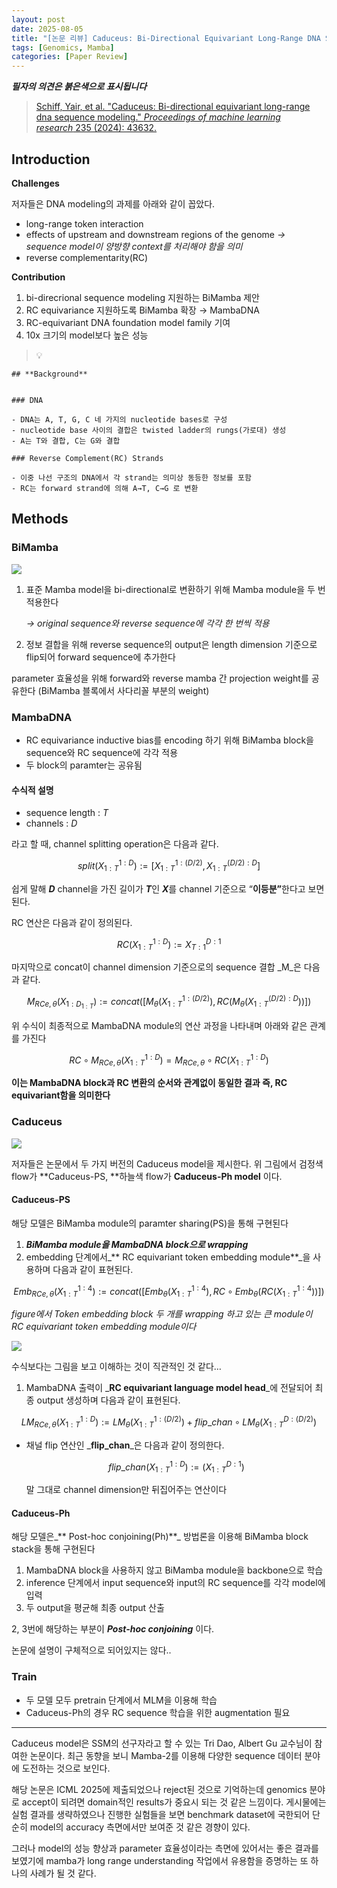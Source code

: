 ```yaml
---
layout: post
date: 2025-08-05
title: "[논문 리뷰] Caduceus: Bi-Directional Equivariant Long-Range DNA Sequence Modeling"
tags: [Genomics, Mamba]
categories: [Paper Review]
---
```


<span class="notion-red">_**필자의 의견은 붉은색으로 표시됩니다**_</span>


> [Schiff, Yair, et al. "Caduceus: Bi-directional equivariant long-range dna sequence modeling." ](https://pmc.ncbi.nlm.nih.gov/articles/PMC12189541/)[_Proceedings of machine learning research_](https://pmc.ncbi.nlm.nih.gov/articles/PMC12189541/)[ 235 (2024): 43632.](https://pmc.ncbi.nlm.nih.gov/articles/PMC12189541/)



## Introduction


**Challenges**


저자들은 DNA modeling의 과제를 아래와 같이 꼽았다.

- long-range token interaction
- effects of upstream and downstream regions of the genome 
_→ sequence model이 양방향 context를 처리해야 함을 의미_
- reverse complementarity(RC)

**Contribution**

1. bi-direcrional sequence modeling 지원하는 BiMamba 제안
1. RC equivariance 지원하도록 BiMamba 확장 → MambaDNA
1. RC-equivariant DNA foundation model family 기여
1. 10x 크기의 model보다 높은 성능

> 💡 


	## **Background**


	### DNA

	- DNA는 A, T, G, C 네 가지의 nucleotide bases로 구성
	- nucleotide base 사이의 결합은 twisted ladder의 rungs(가로대) 생성
	- A는 T와 결합, C는 G와 결합

	### Reverse Complement(RC) Strands

	- 이중 나선 구조의 DNA에서 각 strand는 의미상 동등한 정보를 포함
	- RC는 forward strand에 의해 A→T, C→G 로 변환


## Methods



### BiMamba


![](https://prod-files-secure.s3.us-west-2.amazonaws.com/542b861c-36a8-4051-84e5-8804b6728dba/2c247d59-7815-4980-99f0-8f0d21f445a7/image.png?X-Amz-Algorithm=AWS4-HMAC-SHA256&X-Amz-Content-Sha256=UNSIGNED-PAYLOAD&X-Amz-Credential=ASIAZI2LB466S7OJ47W5%2F20250823%2Fus-west-2%2Fs3%2Faws4_request&X-Amz-Date=20250823T200047Z&X-Amz-Expires=3600&X-Amz-Security-Token=IQoJb3JpZ2luX2VjENr%2F%2F%2F%2F%2F%2F%2F%2F%2F%2FwEaCXVzLXdlc3QtMiJGMEQCICixyr40o%2FDkrsGpy9qkDndQZ9jwksC8CutvH0qbMwh1AiBeBV1efnrIez%2FMf4neFVjqsoqYpNZjNY0pB2fyRh4fZSr%2FAwgzEAAaDDYzNzQyMzE4MzgwNSIMQNGaTGnuyQ91IJ7nKtwDjGdhp54V85Eo3JHrStMIfrAHuDQgjBXDl2bItzokL%2F62oYM8ZtOSnBRKAQfSqSvImX99VglgOF6jjYIJ5BmYP%2F6pgqStSJi0bxMqI%2BxVaM%2BlHToAsaSHFmdd1vGVkLLNy6Xn9xTHXPPV69xm5fRK7U9jjzTzUTcHjUjFpNI6erznXosify2e%2FPKpW1gBT7p4jKdNQ%2BwnLqAuO%2FNbe%2FhstZOxkbld0T9TlOB8O7kYdURSg3OgMqN3I6Kvh01kCSewmnzI1B9P3%2BBPLGruc5jssBUkth0ozlcaYR7zFPp%2B44J%2BlGSkSHRG2KsLNmu2mOEhsotEMECdMoPQeGyb8PBSLbiUYOL5utATJ3PJwmI3xh%2FvZNiTFW9UuFTZa6uVz1cg5BuFlm6B%2FwwP%2BxfYr6aXB2hRLT3BDodeKh6iDIBStv7ovkmGS3PVrQBHgeanzoa%2FfTOLWMr0rYGbbdJxowwCF%2BK%2B6K3HeQDTzaMp0TZdSpgQIuO1SXmEoh%2F8t2owghWS9zlYUZqkVr6vmCb2%2B7nS8CWZsHY9uJOXVKIdbDpDA%2BbGt9qqWGWi1ODp546x15XQDFIqK55cBBw8ifEXr%2F8RIG6%2Bp0itnBidBJswdZDzeFk9EsPSPQph%2F5WxnbYw4oaoxQY6pgEhFAgWEs7VTljsi2425UF%2FIKgIWQOGN%2FM2Vv1aiUzyotLorPU8SesVc6vD7FVUw4teWcdcwAti048buzHW5ZPgOnKn0YRYYg%2BiyhE0G0wbDCiOKSF%2FB3U4zk8GWkcs9cmLSIgpga2TrZ5xRkUNIioFNG2gm7noS%2Bq0bZQ4Fo6kg2sFZ2W6dtTUp39Leqi11K9PpgT2SzEi4ZngtZ92filuyH%2B9WgOm&X-Amz-Signature=8fe5bb0ef50778a52e2055f06afd9fa35d7ad2b7e3b525f76c1ecb1367d7cbbe&X-Amz-SignedHeaders=host&x-amz-checksum-mode=ENABLED&x-id=GetObject)

1. 표준 Mamba model을 bi-directional로 변환하기 위해 Mamba module을 두 번 적용한다

	_→ original sequence와 reverse sequence에 각각 한 번씩 적용_

1. 정보 결합을 위해 reverse sequence의 output은 length dimension 기준으로 flip되어 forward sequence에 추가한다

parameter 효율성을 위해 forward와 reverse mamba 간 projection weight를 공유한다 (BiMamba 블록에서 사다리꼴 부분의 weight)



### MambaDNA

- RC equivariance inductive bias를 encoding 하기 위해 BiMamba block을 sequence와 RC sequence에 각각 적용
- 두 block의 paramter는 공유됨


#### 수식적 설명

- sequence length : _T_
- channels : _D_

라고 할 때,  channel splitting operation은 다음과 같다.


$$
split(X^{1:D}_{1:T}):=[X^{1:(D/2)}_{1:T},X^{(D/2):D}_{1:T}]
$$


<span class="notion-red">쉽게 말해 </span><span class="notion-red">_**D**_</span><span class="notion-red"> channel을 가진 길이가 </span><span class="notion-red">_**T**_</span><span class="notion-red">인 </span><span class="notion-red">_**X**_</span><span class="notion-red">를 channel 기준으로 “</span><span class="notion-red">**이등분”**</span><span class="notion-red">한다고 보면 된다.</span>


RC 연산은 다음과 같이 정의된다.


$$
RC(X^{1:D}_{1:T}):=X^{D:1}_{T:1}
$$


마지막으로 concat이 channel dimension 기준으로의 sequence 결합 _M_은 다음과 같다.


$$
M_{RCe,\theta}(X_{1:D_{1:T}}):=concat([M_{\theta}(X^{1:(D/2)}_{1:T}),RC(M_{\theta}(X^{(D/2):D}_{1:T}))])
$$


위 수식이 최종적으로 MambaDNA module의 연산 과정을 나타내며 아래와 같은 관계를 가진다


$$
RC\circ M_{RCe,\theta}(X^{1:D}_{1:T}) = M_{RCe,\theta} \circ RC(X^{1:D}_{1:T})
$$


**이는 MambaDNA block과 RC 변환의 순서와 관계없이 동일한 결과 즉, RC equivariant함을 의미한다**



### Caduceus


![](https://prod-files-secure.s3.us-west-2.amazonaws.com/542b861c-36a8-4051-84e5-8804b6728dba/f94a60d7-8145-473b-aef9-7c68d3ec604a/image.png?X-Amz-Algorithm=AWS4-HMAC-SHA256&X-Amz-Content-Sha256=UNSIGNED-PAYLOAD&X-Amz-Credential=ASIAZI2LB466S7OJ47W5%2F20250823%2Fus-west-2%2Fs3%2Faws4_request&X-Amz-Date=20250823T200047Z&X-Amz-Expires=3600&X-Amz-Security-Token=IQoJb3JpZ2luX2VjENr%2F%2F%2F%2F%2F%2F%2F%2F%2F%2FwEaCXVzLXdlc3QtMiJGMEQCICixyr40o%2FDkrsGpy9qkDndQZ9jwksC8CutvH0qbMwh1AiBeBV1efnrIez%2FMf4neFVjqsoqYpNZjNY0pB2fyRh4fZSr%2FAwgzEAAaDDYzNzQyMzE4MzgwNSIMQNGaTGnuyQ91IJ7nKtwDjGdhp54V85Eo3JHrStMIfrAHuDQgjBXDl2bItzokL%2F62oYM8ZtOSnBRKAQfSqSvImX99VglgOF6jjYIJ5BmYP%2F6pgqStSJi0bxMqI%2BxVaM%2BlHToAsaSHFmdd1vGVkLLNy6Xn9xTHXPPV69xm5fRK7U9jjzTzUTcHjUjFpNI6erznXosify2e%2FPKpW1gBT7p4jKdNQ%2BwnLqAuO%2FNbe%2FhstZOxkbld0T9TlOB8O7kYdURSg3OgMqN3I6Kvh01kCSewmnzI1B9P3%2BBPLGruc5jssBUkth0ozlcaYR7zFPp%2B44J%2BlGSkSHRG2KsLNmu2mOEhsotEMECdMoPQeGyb8PBSLbiUYOL5utATJ3PJwmI3xh%2FvZNiTFW9UuFTZa6uVz1cg5BuFlm6B%2FwwP%2BxfYr6aXB2hRLT3BDodeKh6iDIBStv7ovkmGS3PVrQBHgeanzoa%2FfTOLWMr0rYGbbdJxowwCF%2BK%2B6K3HeQDTzaMp0TZdSpgQIuO1SXmEoh%2F8t2owghWS9zlYUZqkVr6vmCb2%2B7nS8CWZsHY9uJOXVKIdbDpDA%2BbGt9qqWGWi1ODp546x15XQDFIqK55cBBw8ifEXr%2F8RIG6%2Bp0itnBidBJswdZDzeFk9EsPSPQph%2F5WxnbYw4oaoxQY6pgEhFAgWEs7VTljsi2425UF%2FIKgIWQOGN%2FM2Vv1aiUzyotLorPU8SesVc6vD7FVUw4teWcdcwAti048buzHW5ZPgOnKn0YRYYg%2BiyhE0G0wbDCiOKSF%2FB3U4zk8GWkcs9cmLSIgpga2TrZ5xRkUNIioFNG2gm7noS%2Bq0bZQ4Fo6kg2sFZ2W6dtTUp39Leqi11K9PpgT2SzEi4ZngtZ92filuyH%2B9WgOm&X-Amz-Signature=3a614a620b25bd4fd8217e5b3e3fc12e60e2b924e1493443946e1be8abde3d47&X-Amz-SignedHeaders=host&x-amz-checksum-mode=ENABLED&x-id=GetObject)


저자들은 논문에서 두 가지 버전의 Caduceus model을 제시한다. 위 그림에서 검정색 flow가 **Caduceus-PS, **하늘색 flow가 **Caduceus-Ph model** 이다.



#### Caduceus-PS


해당 모델은 BiMamba module의 paramter sharing(PS)을 통해 구현된다

1. _**BiMamba module을 MambaDNA block으로 wrapping**_
1. embedding 단계에서_** RC equivariant token embedding module**_을 사용하며 다음과 같이 표현된다.

$$
Emb_{RCe,\theta}(X^{1:4}_{1:T}):=concat([Emb_{\theta}(X^{1:4}_{1:T}),RC \circ Emb_{\theta}(RC(X^{1:4}_{1:T}))])
$$


_figure에서 Token embedding block 두 개를 wrapping 하고 있는 큰 module이 RC equivariant token embedding module이다_


![](https://prod-files-secure.s3.us-west-2.amazonaws.com/542b861c-36a8-4051-84e5-8804b6728dba/b175e4da-71eb-4e91-8c23-a06dabe673c9/image.png?X-Amz-Algorithm=AWS4-HMAC-SHA256&X-Amz-Content-Sha256=UNSIGNED-PAYLOAD&X-Amz-Credential=ASIAZI2LB466S7OJ47W5%2F20250823%2Fus-west-2%2Fs3%2Faws4_request&X-Amz-Date=20250823T200047Z&X-Amz-Expires=3600&X-Amz-Security-Token=IQoJb3JpZ2luX2VjENr%2F%2F%2F%2F%2F%2F%2F%2F%2F%2FwEaCXVzLXdlc3QtMiJGMEQCICixyr40o%2FDkrsGpy9qkDndQZ9jwksC8CutvH0qbMwh1AiBeBV1efnrIez%2FMf4neFVjqsoqYpNZjNY0pB2fyRh4fZSr%2FAwgzEAAaDDYzNzQyMzE4MzgwNSIMQNGaTGnuyQ91IJ7nKtwDjGdhp54V85Eo3JHrStMIfrAHuDQgjBXDl2bItzokL%2F62oYM8ZtOSnBRKAQfSqSvImX99VglgOF6jjYIJ5BmYP%2F6pgqStSJi0bxMqI%2BxVaM%2BlHToAsaSHFmdd1vGVkLLNy6Xn9xTHXPPV69xm5fRK7U9jjzTzUTcHjUjFpNI6erznXosify2e%2FPKpW1gBT7p4jKdNQ%2BwnLqAuO%2FNbe%2FhstZOxkbld0T9TlOB8O7kYdURSg3OgMqN3I6Kvh01kCSewmnzI1B9P3%2BBPLGruc5jssBUkth0ozlcaYR7zFPp%2B44J%2BlGSkSHRG2KsLNmu2mOEhsotEMECdMoPQeGyb8PBSLbiUYOL5utATJ3PJwmI3xh%2FvZNiTFW9UuFTZa6uVz1cg5BuFlm6B%2FwwP%2BxfYr6aXB2hRLT3BDodeKh6iDIBStv7ovkmGS3PVrQBHgeanzoa%2FfTOLWMr0rYGbbdJxowwCF%2BK%2B6K3HeQDTzaMp0TZdSpgQIuO1SXmEoh%2F8t2owghWS9zlYUZqkVr6vmCb2%2B7nS8CWZsHY9uJOXVKIdbDpDA%2BbGt9qqWGWi1ODp546x15XQDFIqK55cBBw8ifEXr%2F8RIG6%2Bp0itnBidBJswdZDzeFk9EsPSPQph%2F5WxnbYw4oaoxQY6pgEhFAgWEs7VTljsi2425UF%2FIKgIWQOGN%2FM2Vv1aiUzyotLorPU8SesVc6vD7FVUw4teWcdcwAti048buzHW5ZPgOnKn0YRYYg%2BiyhE0G0wbDCiOKSF%2FB3U4zk8GWkcs9cmLSIgpga2TrZ5xRkUNIioFNG2gm7noS%2Bq0bZQ4Fo6kg2sFZ2W6dtTUp39Leqi11K9PpgT2SzEi4ZngtZ92filuyH%2B9WgOm&X-Amz-Signature=1aaaa7f9535a325638d27448383f865e363e4c263bbf1dbbf6476feabc383397&X-Amz-SignedHeaders=host&x-amz-checksum-mode=ENABLED&x-id=GetObject)


<span class="notion-red">수식보다는 그림을 보고 이해하는 것이 직관적인 것 같다…</span>

1. MambaDNA 출력이 _**RC equivariant language model head**_에 전달되어 최종 output 생성하며 다음과 같이 표현된다.

$$
LM_{RCe,\theta}(X^{1:D}_{1:T}):= LM_{\theta}(X^{1:(D/2)}_{1:T})+flip\_chan\circ LM_{\theta}(X^{D:(D/2)}_{1:T})
$$

- 채널 flip 연산인 _**flip\_chan**_은 다음과 같이 정의한다.

	$$
	flip\_chan(X^{1:D}_{1:T}):=(X^{D:1}_{1:T})
	$$


	말 그대로 channel dimension만 뒤집어주는 연산이다



#### Caduceus-Ph


해당 모델은_** Post-hoc conjoining(Ph)**_ 방법론을 이용해 BiMamba block stack을 통해 구현된다

1. MambaDNA block을 사용하지 않고 BiMamba module을 backbone으로 학습
1. inference 단계에서 input sequence와 input의 RC sequence를 각각 model에 입력
1. 두 output을 평균해 최종 output 산출

2, 3번에 해당하는 부분이 _**Post-hoc conjoining**_ 이다.


<span class="notion-red">논문에 설명이 구체적으로 되어있지는 않다..</span>



### Train

- 두 모델 모두 pretrain 단계에서 MLM을 이용해 학습
- Caduceus-Ph의 경우 RC sequence 학습을 위한 augmentation 필요

---


<span class="notion-red">Caduceus model은 SSM의 선구자라고 할 수 있는 Tri Dao, Albert Gu 교수님이 참여한 논문이다. 최근 동향을 보니 Mamba-2를 이용해 다양한 sequence 데이터 분야에 도전하는 것으로 보인다.</span>


<span class="notion-red">해당 논문은 ICML 2025에 제출되었으나 reject된 것으로 기억하는데 genomics 분야로 accept이 되려면 domain적인 results가 중요시 되는 것 같은 느낌이다. 게시물에는 실험 결과를 생략하였으나 진행한 실험들을 보면 benchmark dataset에 국한되어 단순히 model의 accuracy 측면에서만 보여준 것 같은 경향이 있다.</span>


<span class="notion-red">그러나 model의 성능 향상과 parameter 효율성이라는 측면에 있어서는 좋은 결과를 보였기에 mamba가 long range understanding 작업에서 유용함을 증명하는 또 하나의 사례가 될 것 같다.</span>

